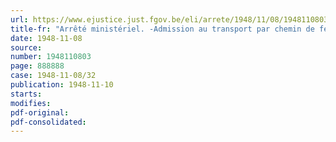 ```yaml
---
url: https://www.ejustice.just.fgov.be/eli/arrete/1948/11/08/1948110803/justel
title-fr: "Arrêté ministériel. -Admission au transport par chemin de fer de nouveaux produits explosifs"
date: 1948-11-08
source:
number: 1948110803
page: 888888
case: 1948-11-08/32
publication: 1948-11-10
starts:
modifies:
pdf-original:
pdf-consolidated:
---
```


